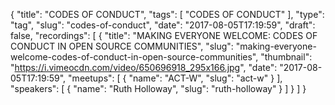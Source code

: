 {
  "title": "CODES OF CONDUCT",
  "tags": [
    "CODES OF CONDUCT"
  ],
  "type": "tag",
  "slug": "codes-of-conduct",
  "date": "2017-08-05T17:19:59",
  "draft": false,
  "recordings": [
    {
      "title": "MAKING EVERYONE WELCOME: CODES OF CONDUCT IN OPEN SOURCE COMMUNITIES",
      "slug": "making-everyone-welcome-codes-of-conduct-in-open-source-communities",
      "thumbnail": "https://i.vimeocdn.com/video/650696918_295x166.jpg",
      "date": "2017-08-05T17:19:59",
      "meetups": [
        {
          "name": "ACT-W",
          "slug": "act-w"
        }
      ],
      "speakers": [
        {
          "name": "Ruth Holloway",
          "slug": "ruth-holloway"
        }
      ]
    }
  ]
}